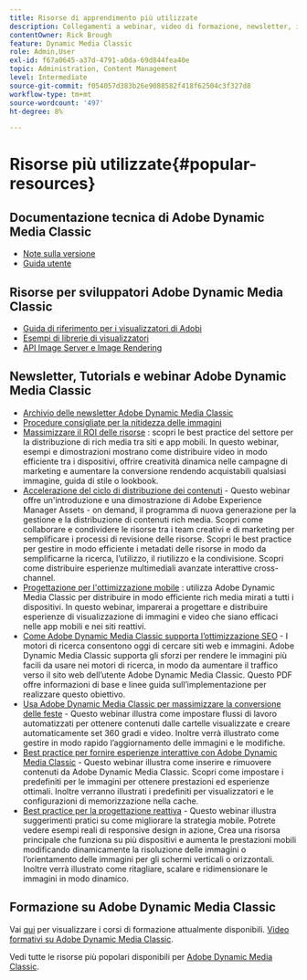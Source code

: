 ```yaml
---
title: Risorse di apprendimento più utilizzate
description: Collegamenti a webinar, video di formazione, newsletter, informazioni sulle best practice e risorse per sviluppatori per Adobe Dynamic Media Classic.
contentOwner: Rick Brough
feature: Dynamic Media Classic
role: Admin,User
exl-id: f67a0645-a37d-4791-a0da-69d844fea40e
topic: Administration, Content Management
level: Intermediate
source-git-commit: f054057d383b26e9088582f418f62504c3f327d8
workflow-type: tm+mt
source-wordcount: '497'
ht-degree: 8%

---
```


# Risorse più utilizzate{#popular-resources}

## Documentazione tecnica di Adobe Dynamic Media Classic

* [Note sulla versione](https://experienceleague.adobe.com/en/docs/dynamic-media-developer-resources/release-notes/s7rn2017)
* [Guida utente](introduction.md)

## Risorse per sviluppatori Adobe Dynamic Media Classic

* [Guida di riferimento per i visualizzatori di Adobi](https://experienceleague.adobe.com/en/docs/dynamic-media-developer-resources)
* [Esempi di librerie di visualizzatori](https://landing.adobe.com/en/na/dynamic-media/ctir-2755/live-demos.html)
* [API Image Server e Image Rendering](https://experienceleague.adobe.com/en/docs/dynamic-media-developer-resources)

## Newsletter, Tutorials e webinar Adobe Dynamic Media Classic

* [Archivio delle newsletter Adobe Dynamic Media Classic](/help/using/dynamic-media-newsletter.md)
* [Procedure consigliate per la nitidezza delle immagini](/help/using/assets/s7_sharpening_images.pdf)
* [Massimizzare il ROI delle risorse](https://adobecustomersuccess.adobeconnect.com/p5ar3hfrrec/?launcher=false&amp;fcsContent=true&amp;pbMode=normal&amp;proto=true) : scopri le best practice del settore per la distribuzione di rich media tra siti e app mobili. In questo webinar, esempi e dimostrazioni mostrano come distribuire video in modo efficiente tra i dispositivi, offrire creatività dinamica nelle campagne di marketing e aumentare la conversione rendendo acquistabili qualsiasi immagine, guida di stile o lookbook.
* [Accelerazione del ciclo di distribuzione dei contenuti](https://adobecustomersuccess.adobeconnect.com/p88ducm9pqv/) - Questo webinar offre un&#39;introduzione e una dimostrazione di Adobe Experience Manager Assets - on demand, il programma di nuova generazione per la gestione e la distribuzione di contenuti rich media. Scopri come collaborare e condividere le risorse tra i team creativi e di marketing per semplificare i processi di revisione delle risorse. Scopri le best practice per gestire in modo efficiente i metadati delle risorse in modo da semplificarne la ricerca, l’utilizzo, il riutilizzo e la condivisione. Scopri come distribuire esperienze multimediali avanzate interattive cross-channel.
* [Progettazione per l&#39;ottimizzazione mobile](https://adobecustomersuccess.adobeconnect.com/p6oqd3wydif/?launcher=false&amp;fcsContent=true&amp;pbMode=normal&amp;proto=true) : utilizza Adobe Dynamic Media Classic per distribuire in modo efficiente rich media mirati a tutti i dispositivi. In questo webinar, imparerai a progettare e distribuire esperienze di visualizzazione di immagini e video che siano efficaci nelle app mobili e nei siti reattivi.
* [Come Adobe Dynamic Media Classic supporta l’ottimizzazione SEO](/help/using/assets/s7_seo.pdf) - I motori di ricerca consentono oggi di cercare siti web e immagini. Adobe Dynamic Media Classic supporta gli sforzi per rendere le immagini più facili da usare nei motori di ricerca, in modo da aumentare il traffico verso il sito web dell’utente Adobe Dynamic Media Classic. Questo PDF offre informazioni di base e linee guida sull’implementazione per realizzare questo obiettivo.
* [Usa Adobe Dynamic Media Classic per massimizzare la conversione delle feste](https://adobecustomersuccess.adobeconnect.com/p32n1yr85c9/?proto=true) - Questo webinar illustra come impostare flussi di lavoro automatizzati per ottenere contenuti dalle cartelle visualizzate e creare automaticamente set 360 gradi e video. Inoltre verrà illustrato come gestire in modo rapido l’aggiornamento delle immagini e le modifiche.
* [Best practice per fornire esperienze interattive con Adobe Dynamic Media Classic](https://seminars.adobeconnect.com/p7wb8ej3u6d/) - Questo webinar illustra come inserire e rimuovere contenuti da Adobe Dynamic Media Classic. Scopri come impostare i predefiniti per le immagini per ottenere prestazioni ed esperienze ottimali. Inoltre verranno illustrati i predefiniti per visualizzatori e le configurazioni di memorizzazione nella cache.
* [Best practice per la progettazione reattiva](https://offers.adobe.com/en/na/marketing/landings/_40458_responsive_design_live_on_demand_webinar.html) - Questo webinar illustra suggerimenti pratici su come migliorare la strategia mobile. Potrete vedere esempi reali di responsive design in azione, Crea una risorsa principale che funziona su più dispositivi e aumenta le prestazioni mobili modificando dinamicamente la risoluzione delle immagini o l’orientamento delle immagini per gli schermi verticali o orizzontali. Inoltre verrà illustrato come ritagliare, scalare e ridimensionare le immagini in modo dinamico.

## Formazione su Adobe Dynamic Media Classic

Vai [qui](https://training.adobe.com/training/courses.html#product=adobe-scene7) per visualizzare i corsi di formazione attualmente disponibili.
[Video formativi su Adobe Dynamic Media Classic](https://experienceleague.adobe.com/en/docs/dynamic-media-classic/using/intro/training-videos#intro).

Vedi tutte le risorse più popolari disponibili per [Adobe Dynamic Media Classic](home.md).
